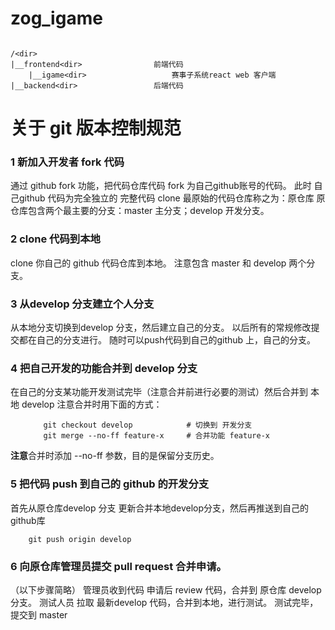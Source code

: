 # zog_igame

```

/<dir>
|__frontend<dir>                前端代码  
    |__igame<dir>                   赛事子系统react web 客户端  
|__backend<dir>                 后端代码  

```


# 关于 git 版本控制规范

### 1 新加入开发者 fork 代码

通过 github fork 功能，把代码仓库代码 fork 为自己github账号的代码。
此时 自己github 代码为完全独立的 完整代码  clone
最原始的代码仓库称之为：原仓库
原仓库包含两个最主要的分支：master 主分支；develop 开发分支。

### 2 clone 代码到本地

clone 你自己的 github 代码仓库到本地。
注意包含 master 和 develop 两个分支。

### 3 从develop 分支建立个人分支

从本地分支切换到develop 分支，然后建立自己的分支。
以后所有的常规修改提交都在自己的分支进行。
随时可以push代码到自己的github 上，自己的分支。

### 4 把自己开发的功能合并到 develop 分支

在自己的分支某功能开发测试完毕（注意合并前进行必要的测试）然后合并到 本地 develop
注意合并时用下面的方式：
```
    　　git checkout develop            # 切换到 开发分支
    　　git merge --no-ff feature-x     # 合并功能 feature-x
```
**注意**合并时添加 --no-ff 参数，目的是保留分支历史。

### 5 把代码 push 到自己的 github 的开发分支
首先从原仓库develop 分支 更新合并本地develop分支，然后再推送到自己的github库

        git push origin develop

### 6 向原仓库管理员提交 pull request 合并申请。
（以下步骤简略）
管理员收到代码 申请后 review 代码，合并到 原仓库 develop 分支。
测试人员 拉取 最新develop 代码，合并到本地，进行测试。
测试完毕，提交到 master 
